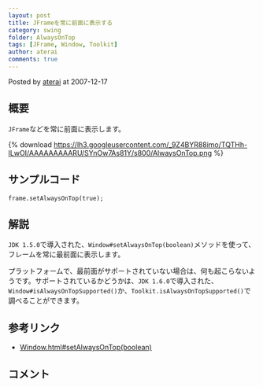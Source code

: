 ```yaml
---
layout: post
title: JFrameを常に前面に表示する
category: swing
folder: AlwaysOnTop
tags: [JFrame, Window, Toolkit]
author: aterai
comments: true
---
```


Posted by [aterai](http://terai.xrea.jp/aterai.html) at 2007-12-17

## 概要
`JFrame`などを常に前面に表示します。

{% download https://lh3.googleusercontent.com/_9Z4BYR88imo/TQTHh-ILwOI/AAAAAAAAARU/SYnOw7As81Y/s800/AlwaysOnTop.png %}

## サンプルコード
<pre class="prettyprint"><code>frame.setAlwaysOnTop(true);
</code></pre>

## 解説
`JDK 1.5.0`で導入された、`Window#setAlwaysOnTop(boolean)`メソッドを使って、フレームを常に最前面に表示します。

プラットフォームで、最前面がサポートされていない場合は、何も起こらないようです。サポートされているかどうかは、`JDK 1.6.0`で導入された、`Window#isAlwaysOnTopSupported()`か、`Toolkit.isAlwaysOnTopSupported()`で調べることができます。

## 参考リンク
- [Window.html#setAlwaysOnTop(boolean)](http://docs.oracle.com/javase/jp/6/api/java/awt/Window.html#setAlwaysOnTop%28boolean%29)

<!-- dummy comment line for breaking list -->

## コメント
